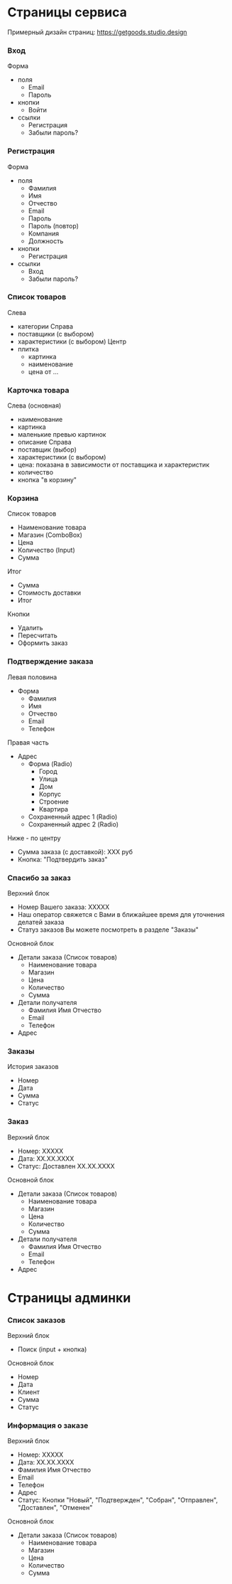 # Страницы сервиса

Примерный дизайн страниц: https://getgoods.studio.design

### Вход
Форма
 * поля
   - Email
   - Пароль
 * кнопки
   - Войти
 * ссылки
   - Регистрация
   - Забыли пароль?

### Регистрация
Форма
 * поля
   - Фамилия
   - Имя
   - Отчество
   - Email
   - Пароль
   - Пароль (повтор)
   - Компания
   - Должность
 * кнопки
   - Регистрация
 * ссылки
   - Вход
   - Забыли пароль?

### Список товаров
Слева
 * категории
Справа
 * поставщики (с выбором)
 * характеристики (с выбором)
Центр
 * плитка
   - картинка
   - наименование
   - цена от ...

### Карточка товара
Слева (основная)
 * наименование
 * картинка
 * маленькие превью картинок
 * описание
Справа
 * поставщик (выбор)
 * характеристики (с выбором)
 * цена: показана в зависимости от поставщика и характеристик
 * количество
 * кнопка "в корзину"

### Корзина
Список товаров
 * Наименование товара
 * Магазин (ComboBox)
 * Цена
 * Количество (Input)
 * Сумма 

Итог
 * Сумма
 * Стоимость доставки
 * Итог

Кнопки
 * Удалить
 * Пересчитать
 * Оформить заказ

### Подтверждение заказа
Левая половина
 * Форма
   - Фамилия
   - Имя
   - Отчество
   - Email
   - Телефон

Правая часть
 * Адрес
   - Форма (Radio)
     + Город
     + Улица
     + Дом
     + Корпус
     + Строение
     + Квартира
   - Сохраненный адрес 1 (Radio)
   - Сохраненный адрес 2 (Radio)

Ниже - по центру
 * Сумма заказа (с доставкой): XXX руб
 * Кнопка: "Подтвердить заказ"
 
### Спасибо за заказ
Верхний блок
 * Номер Вашего заказа: XXXXX
 * Наш оператор свяжется с Вами в ближайшее время 
   для уточнения делатей заказа
 * Статуз заказов Вы можете посмотреть в разделе "Заказы"
             
Основной блок
 * Детали заказа (Список товаров)
   - Наименование товара
   - Магазин
   - Цена
   - Количество
   - Сумма
 * Детали получателя
   - Фамилия Имя Отчество
   - Email
   - Телефон
 * Адрес
   
### Заказы
История заказов
 * Номер
 * Дата
 * Сумма
 * Статус
 
### Заказ
Верхний блок
 * Номер: XXXXX
 * Дата: ХХ.ХХ.ХХХХ
 * Статус: Доставлен XX.XX.XXXX

Основной блок
 * Детали заказа (Список товаров)
   - Наименование товара
   - Магазин
   - Цена
   - Количество
   - Сумма
 * Детали получателя
   - Фамилия Имя Отчество
   - Email
   - Телефон
 * Адрес

# Страницы админки
### Список заказов
Верхний блок
 * Поиск (input + кнопка)

Основной блок
 * Номер
 * Дата
 * Клиент
 * Сумма
 * Статус

### Информация о заказе
Верхний блок
 * Номер: XXXXX
 * Дата: ХХ.ХХ.ХХХХ
 * Фамилия Имя Отчество
 * Email
 * Телефон
 * Адрес
 * Статус: Кнопки "Новый", "Подтвержден", "Собран", "Отправлен", "Доставлен", "Отменен"

Основной блок
 * Детали заказа (Список товаров)
   - Наименование товара
   - Магазин
   - Цена
   - Количество
   - Сумма
